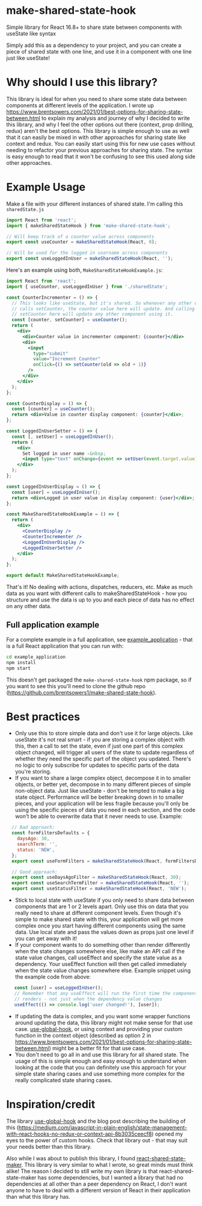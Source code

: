 # make-shared-state-hook
Simple library for React 16.8+ to share state between components with useState like syntax

Simply add this as a dependency to your project, and you can create a piece of shared state with one line, and use it in a component with one line just like useState! 

# Why should I use this library?

This library is ideal for when you need to share some state data between components at different levels of the application. I wrote up https://www.brentsowers.com/2021/01/best-options-for-sharing-state-between.html to explain my analysis and journey of why I decided to write this library, and why I feel the other options out there (context, prop drilling, redux) aren't the best options. This library is simple enough to use as well that it can easily be mixed in with other approaches for sharing state like context and redux. You can easily start using this for new use cases without needing to refactor your previous approaches for sharing state. The syntax is easy enough to read that it won't be confusing to see this used along side other approaches.

# Example Usage

Make a file with your different instances of shared state. I'm calling this `sharedState.js`
```javascript
import React from 'react';
import { makeSharedStateHook } from 'make-shared-state-hook';

// Will keep track of a counter value across components
export const useCounter = makeSharedStateHook(React, 0);

// Will be used for the logged in username across components
export const useLoggedInUser = makeSharedStateHook(React, '');
```

Here's an example using both, `MakeSharedStateHookExample.js`:
```jsx
import React from 'react';
import { useCounter, useLoggedInUser } from './sharedState';

const CounterIncrementer = () => {
  // This looks like useState, but it's shared. So whenever any other component
  // calls setCounter, the counter value here will update. And calling
  // setCounter here will update any other component using it.
  const [counter, setCounter] = useCounter();
  return (
    <div>
      <div>Counter value in incrementer component: {counter}</div>
      <div>
        <input
          type="submit"
          value="Increment Counter"
          onClick={() => setCounter(old => old + 1)}
        />
      </div>
    </div>
  );
};

const CounterDisplay = () => {
  const [counter] = useCounter();
  return <div>Value in counter display component: {counter}</div>;
};

const LoggedInUserSetter = () => {
  const [, setUser] = useLoggedInUser();
  return (
    <div>
      Set logged in user name -&nbsp;
      <input type="text" onChange={event => setUser(event.target.value)} />
    </div>
  );
};

const LoggedInUserDisplay = () => {
  const [user] = useLoggedInUser();
  return <div>Logged in user value in display component: {user}</div>;
};

const MakeSharedStateHookExample = () => {
  return (
    <div>
      <CounterDisplay />
      <CounterIncrementer />
      <LoggedInUserDisplay />
      <LoggedInUserSetter />
    </div>
  );
};

export default MakeSharedStateHookExample;
```

That's it! No dealing with actions, dispatches, reducers, etc. Make as much data as you want with different calls to makeSharedStateHook - how you structure and use the data is up to you and each piece of data has no effect on any other data.

## Full application example
For a complete example in a full application, see [example_application](https://github.com/brentsowers1/make-shared-state-hook//tree/main/example_application/) - that is a full React application that you can run with:
```bash
cd example_application
npm install
npm start
```
This doesn't get packaged the `make-shared-state-hook` npm package, so if you want to see this you'll need to clone the github repo (https://github.com/brentsowers1/make-shared-state-hook).

# Best practices

* Only use this to store simple data and don't use it for large objects. Like useState it's not real smart - if you are storing a complex object with this, then a call to set the state, even if just one part of this complex object changed, will trigger all users of the state to update regardless of whether they need the specific part of the object you updated. There's no logic to only subscribe for updates to specific parts of the data you're storing.
* If you want to share a large complex object, decompose it in to smaller objects, or better yet, decompose in to many different pieces of simple non-object data. Just like useState - don't be tempted to make a big state object. Performance will be better breaking down in to smaller pieces, and your application will be less fragile because you'll only be using the specific pieces of data you need in each section, and the code won't be able to overwrite data that it never needs to use. Example:
```javascript
  // Bad approach:
  const formFiltersDefaults = {
    daysAgo: 30,
    searchTerm: '',
    status: 'NEW',
  };
  export const useFormFilters = makeSharedStateHook(React, formFiltersDefaults);

  // Good approach:
  export const useDaysAgoFilter = makeSharedStateHook(React, 30);
  export const useSearchTermFilter = makeSharedStateHook(React, '');
  export const useStatusFilter = makeSharedStateHook(React, 'NEW');
```
* Stick to local state with useState if you only need to share data between components that are 1 or 2 levels apart. Only use this on data that you really need to share at different component levels. Even though it's simple to make shared state with this, your application will get more complex once you start having different components using the same data. Use local state and pass the values down as props just one level if you can get away with it!
* If your component wants to do something other than render differently when the state changes somewhere else, like make an API call if the state value changes, call useEffect and specify the state value as a dependency. Your useEffect function will then get called immediately when the state value changes somewhere else. Example snippet using the example code from above:
```javascript
   const [user] = useLoggedInUser();
   // Remember that any useEffect will run the first time the component
   // renders - not just when the dependency value changes
   useEffect(() => console.log('user changed!'), [user]);
```
* If updating the data is complex, and you want some wrapper functions around updating the data, this library might not make sense for that use case. [use-global-hook](https://www.npmjs.com/package/use-global-hook), or using context and providing your custom function in the context object (described as option 2 in https://www.brentsowers.com/2021/01/best-options-for-sharing-state-between.html) might be a better fit for that use case.
* You don't need to go all in and use this library for all shared state. The usage of this is simple enough and easy enough to understand when looking at the code that you can definitely use this approach for your simple state sharing cases and use something more complex for the really complicated state sharing cases.

# Inspiration/credit

The library [use-global-hook](https://www.npmjs.com/package/use-global-hook) and the blog post describing the building of this (https://medium.com/javascript-in-plain-english/state-management-with-react-hooks-no-redux-or-context-api-8b3035ceecf8) opened my eyes to the power of custom hooks. Check that library out - that may suit your needs better than this library.

Also while I was about to publish this library, I found [react-shared-state-maker](https://github.com/fixiabis/react-shared-state-maker). This library is very similar to what I wrote, so great minds must think alike! The reason I decided to still write my own library is that react-shared-state-maker has some dependencies, but I wanted a library that had no dependencies at all other than a peer dependency on React, I don't want anyone to have to deal with a different version of React in their application than what this library has.
